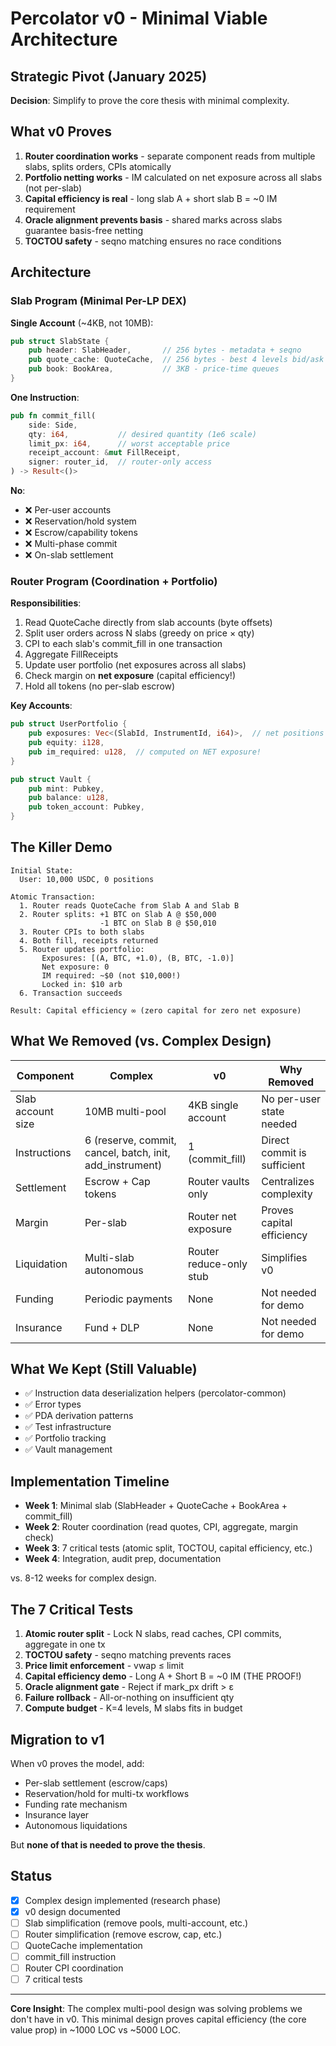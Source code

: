 # Percolator v0 - Minimal Viable Architecture

## Strategic Pivot (January 2025)

**Decision**: Simplify to prove the core thesis with minimal complexity.

## What v0 Proves

1. **Router coordination works** - separate component reads from multiple slabs, splits orders, CPIs atomically
2. **Portfolio netting works** - IM calculated on net exposure across all slabs (not per-slab)
3. **Capital efficiency is real** - long slab A + short slab B = ~0 IM requirement
4. **Oracle alignment prevents basis** - shared marks across slabs guarantee basis-free netting
5. **TOCTOU safety** - seqno matching ensures no race conditions

## Architecture

### Slab Program (Minimal Per-LP DEX)

**Single Account** (~4KB, not 10MB):
```rust
pub struct SlabState {
    pub header: SlabHeader,       // 256 bytes - metadata + seqno
    pub quote_cache: QuoteCache,  // 256 bytes - best 4 levels bid/ask
    pub book: BookArea,           // 3KB - price-time queues
}
```

**One Instruction**:
```rust
pub fn commit_fill(
    side: Side,
    qty: i64,           // desired quantity (1e6 scale)
    limit_px: i64,      // worst acceptable price
    receipt_account: &mut FillReceipt,
    signer: router_id,  // router-only access
) -> Result<()>
```

**No**:
- ❌ Per-user accounts
- ❌ Reservation/hold system
- ❌ Escrow/capability tokens
- ❌ Multi-phase commit
- ❌ On-slab settlement

### Router Program (Coordination + Portfolio)

**Responsibilities**:
1. Read QuoteCache directly from slab accounts (byte offsets)
2. Split user orders across N slabs (greedy on price × qty)
3. CPI to each slab's commit_fill in one transaction
4. Aggregate FillReceipts
5. Update user portfolio (net exposures across all slabs)
6. Check margin on **net exposure** (capital efficiency!)
7. Hold all tokens (no per-slab escrow)

**Key Accounts**:
```rust
pub struct UserPortfolio {
    pub exposures: Vec<(SlabId, InstrumentId, i64)>,  // net positions
    pub equity: i128,
    pub im_required: u128,  // computed on NET exposure!
}

pub struct Vault {
    pub mint: Pubkey,
    pub balance: u128,
    pub token_account: Pubkey,
}
```

## The Killer Demo

```
Initial State:
  User: 10,000 USDC, 0 positions

Atomic Transaction:
  1. Router reads QuoteCache from Slab A and Slab B
  2. Router splits: +1 BTC on Slab A @ $50,000
                    -1 BTC on Slab B @ $50,010
  3. Router CPIs to both slabs
  4. Both fill, receipts returned
  5. Router updates portfolio:
       Exposures: [(A, BTC, +1.0), (B, BTC, -1.0)]
       Net exposure: 0
       IM required: ~$0 (not $10,000!)
       Locked in: $10 arb
  6. Transaction succeeds

Result: Capital efficiency ∞ (zero capital for zero net exposure)
```

## What We Removed (vs. Complex Design)

| Component | Complex | v0 | Why Removed |
|-----------|---------|-----|-------------|
| Slab account size | 10MB multi-pool | 4KB single account | No per-user state needed |
| Instructions | 6 (reserve, commit, cancel, batch, init, add_instrument) | 1 (commit_fill) | Direct commit is sufficient |
| Settlement | Escrow + Cap tokens | Router vaults only | Centralizes complexity |
| Margin | Per-slab | Router net exposure | Proves capital efficiency |
| Liquidation | Multi-slab autonomous | Router reduce-only stub | Simplifies v0 |
| Funding | Periodic payments | None | Not needed for demo |
| Insurance | Fund + DLP | None | Not needed for demo |

## What We Kept (Still Valuable)

- ✅ Instruction data deserialization helpers (percolator-common)
- ✅ Error types
- ✅ PDA derivation patterns
- ✅ Test infrastructure
- ✅ Portfolio tracking
- ✅ Vault management

## Implementation Timeline

- **Week 1**: Minimal slab (SlabHeader + QuoteCache + BookArea + commit_fill)
- **Week 2**: Router coordination (read quotes, CPI, aggregate, margin check)
- **Week 3**: 7 critical tests (atomic split, TOCTOU, capital efficiency, etc.)
- **Week 4**: Integration, audit prep, documentation

vs. 8-12 weeks for complex design.

## The 7 Critical Tests

1. **Atomic router split** - Lock N slabs, read caches, CPI commits, aggregate in one tx
2. **TOCTOU safety** - seqno matching prevents races
3. **Price limit enforcement** - vwap ≤ limit
4. **Capital efficiency demo** - Long A + Short B = ~0 IM (THE PROOF!)
5. **Oracle alignment gate** - Reject if mark_px drift > ε
6. **Failure rollback** - All-or-nothing on insufficient qty
7. **Compute budget** - K=4 levels, M slabs fits in budget

## Migration to v1

When v0 proves the model, add:
- Per-slab settlement (escrow/caps)
- Reservation/hold for multi-tx workflows
- Funding rate mechanism
- Insurance layer
- Autonomous liquidations

But **none of that is needed to prove the thesis**.

## Status

- [x] Complex design implemented (research phase)
- [x] v0 design documented
- [ ] Slab simplification (remove pools, multi-account, etc.)
- [ ] Router simplification (remove escrow, cap, etc.)
- [ ] QuoteCache implementation
- [ ] commit_fill instruction
- [ ] Router CPI coordination
- [ ] 7 critical tests

---

**Core Insight**: The complex multi-pool design was solving problems we don't have in v0. This minimal design proves capital efficiency (the core value prop) in ~1000 LOC vs ~5000 LOC.
